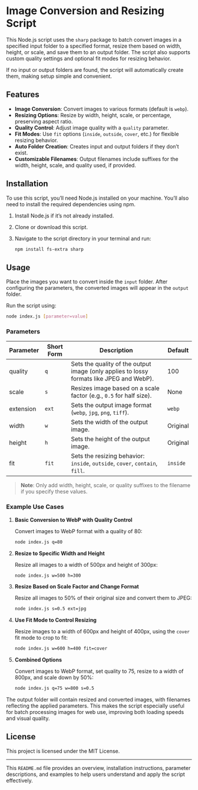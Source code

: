 # Image Conversion and Resizing Script

This Node.js script uses the `sharp` package to batch convert images in a specified input folder to a specified format, resize them based on width, height, or scale, and save them to an output folder. The script also supports custom quality settings and optional fit modes for resizing behavior.

If no input or output folders are found, the script will automatically create them, making setup simple and convenient.

## Features

- **Image Conversion**: Convert images to various formats (default is `webp`).
- **Resizing Options**: Resize by width, height, scale, or percentage, preserving aspect ratio.
- **Quality Control**: Adjust image quality with a `quality` parameter.
- **Fit Modes**: Use `fit` options (`inside`, `outside`, `cover`, etc.) for flexible resizing behavior.
- **Auto Folder Creation**: Creates input and output folders if they don’t exist.
- **Customizable Filenames**: Output filenames include suffixes for the width, height, scale, and quality used, if provided.

## Installation

To use this script, you’ll need Node.js installed on your machine. You’ll also need to install the required dependencies using npm.

1. Install Node.js if it’s not already installed.
2. Clone or download this script.
3. Navigate to the script directory in your terminal and run:

   ```bash
   npm install fs-extra sharp
   ```

## Usage

Place the images you want to convert inside the `input` folder. After configuring the parameters, the converted images will appear in the `output` folder.

Run the script using:

```bash
node index.js [parameter=value]
```

### Parameters

| Parameter | Short Form | Description                                                                              | Default  |
| --------- | ---------- | ---------------------------------------------------------------------------------------- | -------- |
| quality   | `q`        | Sets the quality of the output image (only applies to lossy formats like JPEG and WebP). | 100      |
| scale     | `s`        | Resizes image based on a scale factor (e.g., `0.5` for half size).                       | None     |
| extension | `ext`      | Sets the output image format (`webp`, `jpg`, `png`, `tiff`).                             | `webp`   |
| width     | `w`        | Sets the width of the output image.                                                      | Original |
| height    | `h`        | Sets the height of the output image.                                                     | Original |
| fit       | `fit`      | Sets the resizing behavior: `inside`, `outside`, `cover`, `contain`, `fill`.             | `inside` |

> **Note**: Only add width, height, scale, or quality suffixes to the filename if you specify these values.

### Example Use Cases

1. **Basic Conversion to WebP with Quality Control**

   Convert images to WebP format with a quality of 80:

   ```bash
   node index.js q=80
   ```

2. **Resize to Specific Width and Height**

   Resize all images to a width of 500px and height of 300px:

   ```bash
   node index.js w=500 h=300
   ```

3. **Resize Based on Scale Factor and Change Format**

   Resize all images to 50% of their original size and convert them to JPEG:

   ```bash
   node index.js s=0.5 ext=jpg
   ```

4. **Use Fit Mode to Control Resizing**

   Resize images to a width of 600px and height of 400px, using the `cover` fit mode to crop to fit:

   ```bash
   node index.js w=600 h=400 fit=cover
   ```

5. **Combined Options**

   Convert images to WebP format, set quality to 75, resize to a width of 800px, and scale down by 50%:

   ```bash
   node index.js q=75 w=800 s=0.5
   ```

The output folder will contain resized and converted images, with filenames reflecting the applied parameters. This makes the script especially useful for batch processing images for web use, improving both loading speeds and visual quality.

## License

This project is licensed under the MIT License.

---

This `README.md` file provides an overview, installation instructions, parameter descriptions, and examples to help users understand and apply the script effectively.
